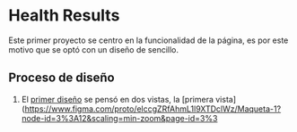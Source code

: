 # Health Results

Este primer proyecto se centro en la funcionalidad de la página, es por este motivo que se optó con un diseño de sencillo.

## Proceso de diseño

1.	El [primer diseño](https://www.figma.com/proto/elccgZRfAhmL1l9XTDclWz/Maqueta-1?scaling=min-zoom&page-id=0%3A1&node-id=1%3A4 "primer diseño") se pensó en dos vistas, la [primera vista](https://www.figma.com/proto/elccgZRfAhmL1l9XTDclWz/Maqueta-1?node-id=3%3A12&scaling=min-zoom&page-id=3%3